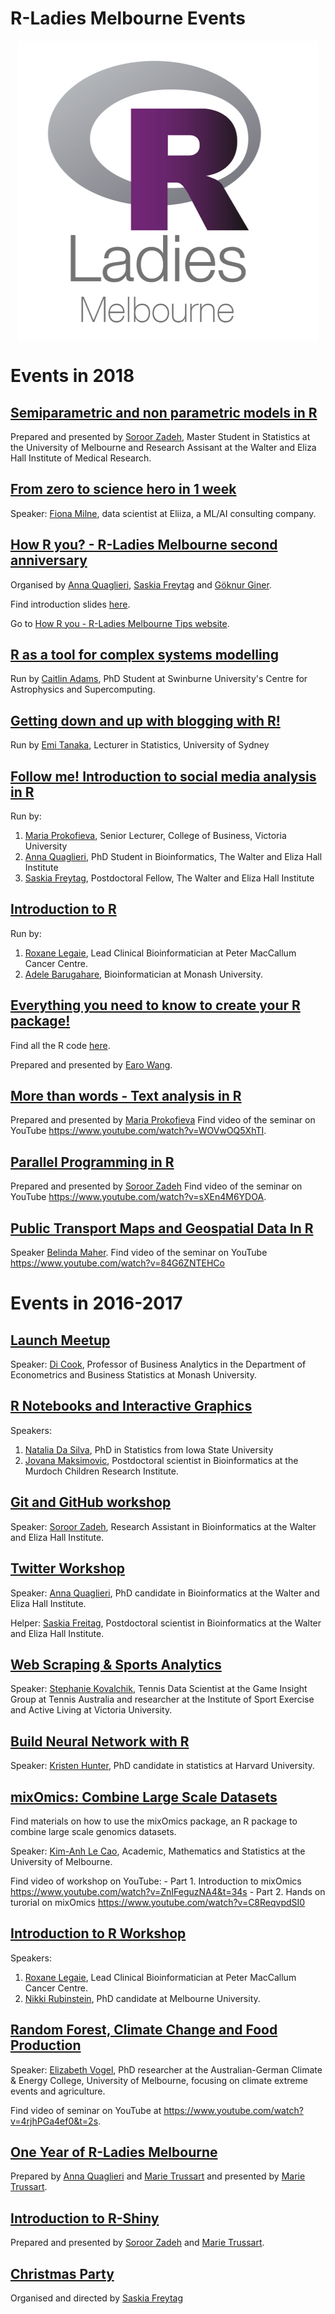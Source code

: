 R-Ladies Melbourne Events
================

<img src="README_files/figure-markdown_github/unnamed-chunk-1-1.png" style="display: block; margin: auto;" />

Events in 2018
==============

[Semiparametric and non parametric models in R](https://github.com/R-LadiesMelbourne/2018-12-06-Semiparametric-and-non-parametric-models-in-R)
----------------------------------------------------------------------------------------------------------------------------------------------

Prepared and presented by [Soroor Zadeh](https://github.com/soroorh), Master Student in Statistics at the University of Melbourne and Research Assisant at the Walter and Eliza Hall Institute of Medical Research.

[From zero to science hero in 1 week](https://github.com/R-LadiesMelbourne/2018-11-14_From-zero-to-data-science-hero-in-1-week)
-------------------------------------------------------------------------------------------------------------------------------

Speaker: [Fiona Milne](https://twitter.com/fionascottym), data scientist at Eliiza, a ML/AI consulting company.

[How R you? - R-Ladies Melbourne second anniversary](https://github.com/R-LadiesMelbourne/2018-10-16_How-R-You)
---------------------------------------------------------------------------------------------------------------

Organised by [Anna Quaglieri](https://github.com/annaquaglieri16), [Saskia Freytag](https://twitter.com/trashystats) and [Göknur Giner](https://twitter.com/goknurginer).

Find introduction slides [here](https://docs.google.com/presentation/d/1WKIw9l4LfMaf3eY7KTHDCqlV0wHLfXB9NdcR68JGpNE/edit?usp=sharing).

Go to [How R you - R-Ladies Melbourne Tips website](https://rladies-melbourne-tips.netlify.com/).

[R as a tool for complex systems modelling](https://github.com/R-LadiesMelbourne/2018-09-19-R-as-a-tool-for-complex-systems-modelling)
--------------------------------------------------------------------------------------------------------------------------------------

Run by [Caitlin Adams](https://www.linkedin.com/in/caitlinisabeladams/?originalSubdomain=au), PhD Student at Swinburne University's Centre for Astrophysics and Supercomputing.

[Getting down and up with blogging with R!](https://github.com/R-LadiesMelbourne/2018-08-28-Getting-down-and-up-with-blogging-with-R)
-------------------------------------------------------------------------------------------------------------------------------------

Run by [Emi Tanaka](https://emitanaka.github.io/), Lecturer in Statistics, University of Sydney

[Follow me! Introduction to social media analysis in R](https://github.com/R-LadiesMelbourne/Follow-Me-Introduction-to-social-media-analysis-in-R)
--------------------------------------------------------------------------------------------------------------------------------------------------

Run by:

1.  [Maria Prokofieva](https://www.vu.edu.au/contact-us/maria-prokofieva), Senior Lecturer, College of Business, Victoria University
2.  [Anna Quaglieri](https://github.com/annaquaglieri16), PhD Student in Bioinformatics, The Walter and Eliza Hall Institute
3.  [Saskia Freytag](https://github.com/SaskiaFreytag), Postdoctoral Fellow, The Walter and Eliza Hall Institute

[Introduction to R](https://github.com/R-LadiesMelbourne/2018-06-16_Introduction-to-R-workshop)
-----------------------------------------------------------------------------------------------

Run by:

1.  [Roxane Legaie](https://twitter.com/RoxaneLegaie), Lead Clinical Bioinformatician at Peter MacCallum Cancer Centre.
2.  [Adele Barugahare](https://www.monash.edu/researchinfrastructure/bioinformatics/about/people), Bioinformatician at Monash University.

[Everything you need to know to create your R package!](https://github.com/earowang/rladies-pkg)
------------------------------------------------------------------------------------------------

Find all the R code [here](https://github.com/earowang/romato).

Prepared and presented by [Earo Wang](https://earo.me/).

[More than words - Text analysis in R](https://github.com/R-LadiesMelbourne/2018-04-17_Text_Aanalysis_in_R)
-----------------------------------------------------------------------------------------------------------

Prepared and presented by [Maria Prokofieva](https://www.vu.edu.au/contact-us/maria-prokofieva) Find video of the seminar on YouTube <https://www.youtube.com/watch?v=WOVwOQ5XhTI>.

[Parallel Programming in R](https://github.com/R-LadiesMelbourne/2018-03-15_Parallelprogramming_in_R)
-----------------------------------------------------------------------------------------------------

Prepared and presented by [Soroor Zadeh](https://github.com/soroorh) Find video of the seminar on YouTube <https://www.youtube.com/watch?v=sXEn4M6YDOA>.

[Public Transport Maps and Geospatial Data In R](https://github.com/R-LadiesMelbourne/2018-02-12_PublicTransportMaps_and_GeospatialDataInR)
-------------------------------------------------------------------------------------------------------------------------------------------

Speaker [Belinda Maher](https://twitter.com/mingabelle). Find video of the seminar on YouTube <https://www.youtube.com/watch?v=84G6ZNTEHCo>

Events in 2016-2017
===================

[Launch Meetup](https://github.com/R-LadiesMelbourne/2016-10-18-Launch-Meetup)
------------------------------------------------------------------------------

Speaker: [Di Cook](https://monash.edu/research/explore/en/persons/dianne-cook(be6154be-91fd-4bed-bf30-d1da98e88212).html), Professor of Business Analytics in the Department of Econometrics and Business Statistics at Monash University.

[R Notebooks and Interactive Graphics](https://github.com/R-LadiesMelbourne/2017-02-20-RNotebooksAheatmapInteractiveGraphics)
-----------------------------------------------------------------------------------------------------------------------------

Speakers:

1.  [Natalia Da Silva](http://ndasilva.public.iastate.edu/), PhD in Statistics from Iowa State University
2.  [Jovana Maksimovic](https://www.mcri.edu.au/users/dr-jovana-maksimovic), Postdoctoral scientist in Bioinformatics at the Murdoch Children Research Institute.

[Git and GitHub workshop](https://github.com/R-LadiesMelbourne/2017-04-05-Git-Workshop)
---------------------------------------------------------------------------------------

Speaker: [Soroor Zadeh](https://twitter.com/SoroorHediyeh?lang=en), Research Assistant in Bioinformatics at the Walter and Eliza Hall Institute.

[Twitter Workshop](https://github.com/R-LadiesMelbourne/2017-05-22-Twitter-Workshop)
------------------------------------------------------------------------------------

Speaker: [Anna Quaglieri](https://github.com/annaquaglieri16), PhD candidate in Bioinformatics at the Walter and Eliza Hall Institute.

Helper: [Saskia Freitag](https://twitter.com/trashystats), Postdoctoral scientist in Bioinformatics at the Walter and Eliza Hall Institute.

[Web Scraping & Sports Analytics](https://github.com/R-LadiesMelbourne/2017-06-15-Web-ScrapingAndSportsAnalytics)
-----------------------------------------------------------------------------------------------------------------

Speaker: [Stephanie Kovalchik](http://on-the-t.com/), Tennis Data Scientist at the Game Insight Group at Tennis Australia and researcher at the Institute of Sport Exercise and Active Living at Victoria University.

[Build Neural Network with R](https://github.com/R-LadiesMelbourne/2017-07-17-BuildNeuralNetwork)
-------------------------------------------------------------------------------------------------

Speaker: [Kristen Hunter](https://statistics.fas.harvard.edu/people/kristen-hunter), PhD candidate in statistics at Harvard University.

[mixOmics: Combine Large Scale Datasets](https://github.com/R-LadiesMelbourne/2017-08-22-combine-large-scale-dataset-workshop)
------------------------------------------------------------------------------------------------------------------------------

Find materials on how to use the mixOmics package, an R package to combine large scale genomics datasets.

Speaker: [Kim-Anh Le Cao](https://findanexpert.unimelb.edu.au/display/person791255), Academic, Mathematics and Statistics at the University of Melbourne.

Find video of workshop on YouTube: - Part 1. Introduction to mixOmics <https://www.youtube.com/watch?v=ZnIFeguzNA4&t=34s> - Part 2. Hands on turorial on mixOmics <https://www.youtube.com/watch?v=C8ReqvpdSI0>

[Introduction to R Workshop](https://github.com/R-LadiesMelbourne/2017-09-23-Introduction_to_R_workshop)
--------------------------------------------------------------------------------------------------------

Speakers:

1.  [Roxane Legaie](https://twitter.com/RoxaneLegaie), Lead Clinical Bioinformatician at Peter MacCallum Cancer Centre.
2.  [Nikki Rubinstein](https://twitter.com/nikkirubinstein), PhD candidate at Melbourne University.

[Random Forest, Climate Change and Food Production](https://github.com/R-LadiesMelbourne/2017-10-25-ClimateChange_and_RandomForest)
-----------------------------------------------------------------------------------------------------------------------------------

Speaker: [Elizabeth Vogel](https://twitter.com/evbln), PhD researcher at the Australian-German Climate & Energy College, University of Melbourne, focusing on climate extreme events and agriculture.

Find video of seminar on YouTube at <https://www.youtube.com/watch?v=4rjhPGa4ef0&t=2s>.

[One Year of R-Ladies Melbourne](https://github.com/R-LadiesMelbourne/2017-10-25_OneYearOfRLadiesMelbourne)
-----------------------------------------------------------------------------------------------------------

Prepared by [Anna Quaglieri](https://github.com/annaquaglieri16) and [Marie Trussart](https://www.researchgate.net/profile/Marie_Trussart) and presented by [Marie Trussart](https://www.researchgate.net/profile/Marie_Trussart).

[Introduction to R-Shiny](https://github.com/R-LadiesMelbourne/2017-11-23-Introduction-To-RShiny)
-------------------------------------------------------------------------------------------------

Prepared and presented by [Soroor Zadeh](https://github.com/soroorh) and [Marie Trussart](https://www.researchgate.net/profile/Marie_Trussart).

[Christmas Party](https://github.com/R-LadiesMelbourne/2017-12-14_Christmas-Party)
----------------------------------------------------------------------------------

Organised and directed by [Saskia Freytag](https://github.com/SaskiaFreytag)
